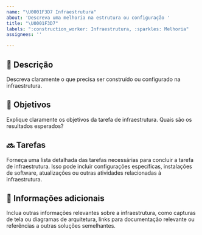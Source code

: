 ```yaml
---
name: "\U0001F3D7️ Infraestrutura"
about: 'Descreva uma melhoria na estrutura ou configuração '
title: "\U0001F3D7️"
labels: ":construction_worker: Infraestrutura, :sparkles: Melhoria"
assignees: ''

---
```


## 🚀 Descrição

Descreva claramente o que precisa ser construído ou configurado na infraestrutura.

## 🎯 Objetivos

Explique claramente os objetivos da tarefa de infraestrutura. Quais são os resultados esperados?

## 🔜 Tarefas

Forneça uma lista detalhada das tarefas necessárias para concluir a tarefa de infraestrutura. Isso pode incluir configurações específicas, instalações de software, atualizações ou outras atividades relacionadas à infraestrutura.

## 📌 Informações adicionais

Inclua outras informações relevantes sobre a infraestrutura, como capturas de tela ou diagramas de arquitetura, links para documentação relevante ou referências a outras soluções semelhantes.
